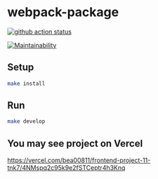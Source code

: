 # webpack-package

[![github action status](https://github.com/hexlet-boilerplates/webpack-package/workflows/Node%20CI/badge.svg)](https://github.com/hexlet-boilerplates/webpack-package/actions)


[![Maintainability](https://api.codeclimate.com/v1/badges/c8602304c59f8c3e5c06/maintainability)](https://codeclimate.com/github/bea00811/frontend-project-11/maintainability)

## Setup

```sh
make install
```

## Run

```sh
make develop
```



## You may see project on Vercel
https://vercel.com/bea00811/frontend-project-11-tnk7/4NMspq2c95k9e2fSTCeptr4h3Knq
